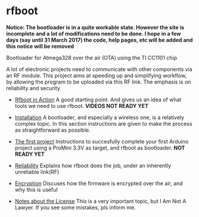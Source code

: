 # rfboot

**Notice: The bootloader is in a quite workable state. However the site is incomplete and a lot of modifications need to be done.
I hope in a few days (say until 31 March 2017) the code, help pages, etc will be added and this notice will be removed**

Bootloader for Atmega328 over the air (OTA) using the TI CC1101 chip

A lot of electronic projects need to communicate with other components via an RF module. This project aims at speeding up and simplifying workflow, by allowing the program to be uploaded via this RF link. The emphasis is on reliability and security

- [Rfboot in Action](https://github.com/pkarsy/rfboot/wiki/Rfboot-in-Action) A good starting point. And gives us an idea of what tools we need to use rfboot. **VIDEOS NOT READY YET**

- [Installation](https://github.com/pkarsy/rfboot/wiki/Installation) A bootloader, and especially a wireless one, is a relatively complex topic. In this section instructions are given to make the process as straightforward as possible.

- [The first project](https://github.com/pkarsy/rfboot/wiki/Fist-Project) Instructions to succesfully complete your first Arduino project using a ProMini 3.3V as target, and rfboot as bootloader. **NOT READY YET**

- [Reliability](https://github.com/pkarsy/rfboot/wiki/Reliability) Explains how rfboot does the job, under an inherently unreliable link(RF)

- [Encryption](https://github.com/pkarsy/rfboot/wiki/Encryption) Discuses how the firmware is encrypted over the air, and why this is useful

- [Notes about the License](https://github.com/pkarsy/rfboot/wiki/Notes-about-the-License) This is a very important topic, but I Am Not A Lawyer. If you see some mistakes, pls inform me.
